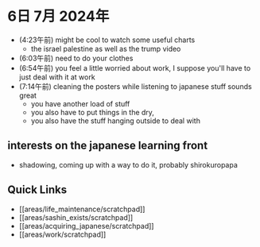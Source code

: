 # 6日 7月 2024年
- (4:23午前) might be cool to watch some useful charts
  - the israel palestine as well as the trump video
- (6:03午前) need to do your clothes
- (6:54午前) you feel a little worried about work, I suppose you'll have to just deal with it at work
- (7:14午前) cleaning the posters while listening to japanese stuff sounds great
  - you have another load of stuff
  - you also have to put things in the dry,
  - you also have the stuff hanging outside to deal with

## interests on the japanese learning front
- shadowing, coming up with a way to do it, probably shirokuropapa




 



## Quick Links
- [[areas/life_maintenance/scratchpad]]
- [[areas/sashin_exists/scratchpad]]
- [[areas/acquiring_japanese/scratchpad]]
- [[areas/work/scratchpad]]
